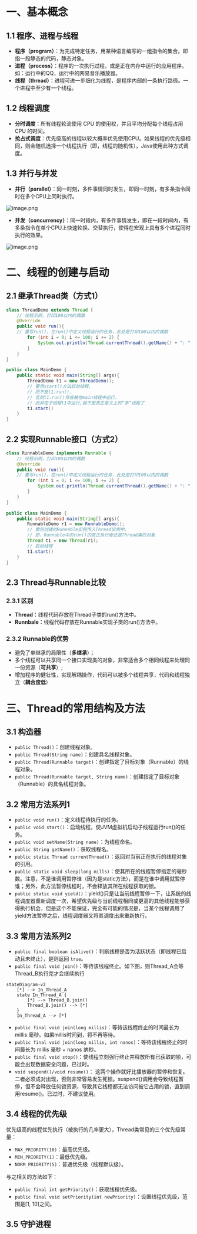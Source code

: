 # 一、基本概念
## 1.1 程序、进程与线程

- **程序（program）**：为完成特定任务，用某种语言编写的一组指令的集合。即指一段静态的代码，静态对象。
- **进程（process）**：程序的一次执行过程，或是正在内存中运行的应用程序。如：运行中的QQ，运行中的网易音乐播放器。
- **线程（thread）**：进程可进一步细化为线程，是程序内部的一条执行路径。一个进程中至少有一个线程。
## 1.2 线程调度

- **分时调度**：所有线程轮流使用 CPU 的使用权，并且平均分配每个线程占用 CPU 的时间。
- **抢占式调度**：优先级高的线程以较大概率优先使用CPU。如果线程的优先级相同，则会随机选择一个线程执行（即，线程的随机性），Java使用此种方式调度。
## 1.3 并行与并发

- **并行（parallel）**：同一时刻，多件事情同时发生，即同一时刻，有多条指令同时在多个CPU上同时执行。

![image.png](https://gitee.com/litan33/image-host/raw/master/img/20230915202906.png)
- **并发（concurrency）**：同一时段内，有多件事情发生，即在一段时间内，有多条指令在单个CPU上快速轮换、交替执行，使得在宏观上具有多个进程同时执行的效果。

![image.png](https://gitee.com/litan33/image-host/raw/master/img/20230915203259.png)
# 二、线程的创建与启动

## 2.1 继承Thread类（方式1）

```java
class ThreadDemo extends Thread {
    // 线程示例，打印100以内的偶数
    @Override
    public void run(){
    // 重写run()，在run()中定义线程运行的任务，此处是打印100以内的偶数
        for (int i = 0; i <= 100; i += 2) {
            System.out.println(Thread.currentThread().getName() + ": " + i);
        }
    }
}

public class MainDemo {
    public static void main(String[] args){
        ThreadDemo t1 = new ThreadDemo();
        // 要用start()方法启动线程,
        // 而不是t1.run(),
        // 否则t1.run()将会被在main线程中运行，
        // 而非在子线程t1中运行,就不是真正意义上的“多”线程了
        t1.start()
    }
}
```

## 2.2 实现Runnable接口（方式2）

```java
class RunnableDemo implements Runnable {
    // 线程示例，打印100以内的偶数
    @Override
    public void run(){
    // 重写run()，在run()中定义线程运行的任务，此处是打印100以内的偶数
        for (int i = 0; i <= 100; i += 2) {
            System.out.println(Thread.currentThread().getName() + ": " + i);
        }
    }
}

public class MainDemo {
    public static void main(String[] args){
        RunnableDemo r1 = new RunnableDemo();
        // 需将创建的Runnable实例传入Thread实例中，
        // 即，Runnable中的run()的真正执行者还是Thread类的对象
        Thread t1 = new Thread(r1);
        // 启动线程
        t1.start()
    }
}
```

## 2.3 Thread与Runnable比较

### 2.3.1 区别

- **Thread**：线程代码存放在Thread子类的run()方法中。
- **Runnbale**：线程代码存放在Runnable实现子类的run()方法中。
### 2.3.2 Runnable的优势

- 避免了单继承的局限性（**多继承**）；
- 多个线程可以共享同一个接口实现类的对象，非常适合多个相同线程来处理同一份资源（**可共享**）;
- 增加程序的健壮性，实现解耦操作，代码可以被多个线程共享，代码和线程独立（**耦合度低**）

# 三、Thread的常用结构及方法

## 3.1 构造器

- `public Thread()`：创建线程对象。
- `public Thread(String name)`：创建具名线程对象。
- `public Thread(Runnable target)`：创建指定了目标对象（Runnable）的线程对象。
- `public Thread(Runnable target, String name)`：创建指定了目标对象（Runnable）的具名线程对象。

## 3.2 常用方法系列1

- `public void run()`：定义线程待执行的任务。
- `public void start()`：启动线程，使JVM虚拟机启动子线程运行run()的任务。
- `public void setName(String name)`：为线程命名。
- `public String getName()`：获取线程名。
- `public static Thread currentThread()`：返回对当前正在执行的线程对象的引用。
- `public static void sleep(long mills)`：使其所在的线程暂停指定的毫秒数。注意，不是谁调用暂停谁（因为是static方法），而是在谁中调用就暂停谁；另外，此方法暂停线程时，不会释放其所在线程获取的锁。
- `public static void yield()`：yield()只是让当前线程暂停一下，让系统的线程调度器重新调度一次，希望优先级与当前线程相同或更高的其他线程能够获得执行机会，但是这个不能保证，完全有可能的情况是，当某个线程调用了yield方法暂停之后，线程调度器又将其调度出来重新执行。

## 3.3 常用方法系列2

- `public final boolean isAlive()`：判断线程是否为活跃状态（即线程已启动且未终止），是则返回 `true`。
- `public final void join()`：等待该线程终止。如下图，则Thread_A会等Thread_B执行完才会继续执行

```mermaid
stateDiagram-v2
    [*] --> In_Thread_A
    state In_Thread_A {
        [*] --> Thread_B.join()
        Thread_B.join() --> [*]
    }
    In_Thread_A --> [*]

```
- `public final void join(long millis)`：等待该线程终止的时间最长为 millis 毫秒。如果millis时间到，将不再等待。
- `public final void join(long millis, int nanos)`：等待该线程终止的时间最长为 millis 毫秒 + nanos 纳秒。
- `public final void stop()`：使线程立刻强行终止并释放所有已获取的锁，可能会出现数据安全问题，已过时。
- `void suspend()/void resume()`： 这两个操作就好比播放器的暂停和恢复。二者必须成对出现，否则非常容易发生死锁。suspend()调用会导致线程暂停，但不会释放任何锁资源，导致其它线程都无法访问被它占用的锁，直到调用resume()。已过时，不建议使用。

## 3.4 线程的优先级

优先级高的线程优先执行（被执行的几率更大），Thread类常见的三个优先级常量：
- `MAX_PRIORITY(10)`：最高优先级。
- `MIN_PRIORITY(1)`：最低优先级。
- `NORM_PRIORITY(5)`：普通优先级（线程默认级）。

与之相关的方法如下：
- `public final int getPriority()`：获取线程优先级。
- `public final void setPriority(int newPriority)`：设置线程优先级，范围是[1, 10]之间。

## 3.5 守护进程

